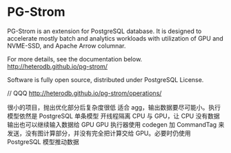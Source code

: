PG-Strom
========
PG-Strom is an extension for PostgreSQL database.
It is designed to accelerate mostly batch and analytics workloads with
utilization of GPU and NVME-SSD, and Apache Arrow columnar.

For more details, see the documentation below.
http://heterodb.github.io/pg-strom/

Software is fully open source, distributed under PostgreSQL License.

// QQQ http://heterodb.github.io/pg-strom/operations/

很小的项目，抛出优化部分后复杂度很低
适合 agg，输出数据要尽可能小。执行模型依然是 PostgreSQL 单条模型
开线程隔离 CPU 与 GPU，让 CPU 没有数据输出也可以继续输入数据给 GPU
GPU 执行器使用 codegen 加 CommandTag 来发送，没有图计算部分，并没有完全把计算交给 GPU。必要时仍使用 PostgreSQL 模型推动数据
